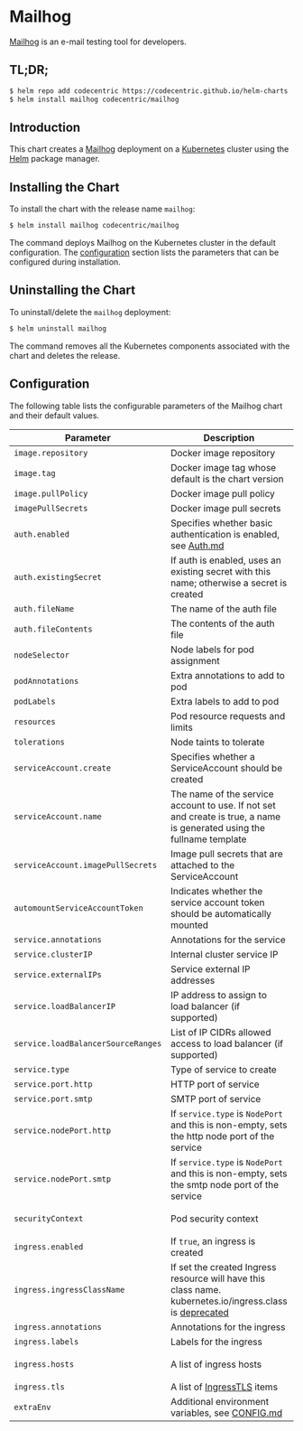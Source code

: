 # Mailhog

[Mailhog](http://iankent.uk/project/mailhog/) is an e-mail testing tool for developers.

## TL;DR;

```bash
$ helm repo add codecentric https://codecentric.github.io/helm-charts
$ helm install mailhog codecentric/mailhog
```

## Introduction

This chart creates a [Mailhog](http://iankent.uk/project/mailhog/) deployment on a [Kubernetes](http://kubernetes.io)
cluster using the [Helm](https://helm.sh) package manager.

## Installing the Chart

To install the chart with the release name `mailhog`:

```bash
$ helm install mailhog codecentric/mailhog
```

The command deploys Mailhog on the Kubernetes cluster in the default configuration. The [configuration](#configuration)
section lists the parameters that can be configured during installation.

## Uninstalling the Chart

To uninstall/delete the `mailhog` deployment:

```bash
$ helm uninstall mailhog
```
The command removes all the Kubernetes components associated with the chart and deletes the release.

## Configuration

The following table lists the configurable parameters of the Mailhog chart and their default values.

Parameter | Description | Default
--- | --- | ---
`image.repository` | Docker image repository | `mailhog/mailhog`
`image.tag` | Docker image tag whose default is the chart version | `""`
`image.pullPolicy` | Docker image pull policy | `IfNotPresent`
`imagePullSecrets` | Docker image pull secrets | `[]`
`auth.enabled` | Specifies whether basic authentication is enabled, see [Auth.md](https://github.com/mailhog/MailHog/blob/master/docs/Auth.md) | `false`
`auth.existingSecret` | If auth is enabled, uses an existing secret with this name; otherwise a secret is created | `""`
`auth.fileName` | The name of the auth file | `auth.txt`
`auth.fileContents` | The contents of the auth file | `""`
`nodeSelector` | Node labels for pod assignment | `{}`
`podAnnotations` | Extra annotations to add to pod | `{}`
`podLabels` | Extra labels to add to pod | `{}`
`resources` | Pod resource requests and limits | `{}`
`tolerations` | Node taints to tolerate | `[]`
`serviceAccount.create` | Specifies whether a ServiceAccount should be created | `true` |
`serviceAccount.name` | The name of the service account to use. If not set and create is true, a name is generated using the fullname template | `""` |
`serviceAccount.imagePullSecrets` | Image pull secrets that are attached to the ServiceAccount | `[]` |
`automountServiceAccountToken` | Indicates whether the service account token should be automatically mounted | `false` |
`service.annotations` | Annotations for the service | `{}`
`service.clusterIP` | Internal cluster service IP | `""`
`service.externalIPs` | Service external IP addresses | `[]`
`service.loadBalancerIP` | IP address to assign to load balancer (if supported) | `""`
`service.loadBalancerSourceRanges` | List of IP CIDRs allowed access to load balancer (if supported) | `[]`
`service.type` | Type of service to create | `ClusterIP`
`service.port.http` | HTTP port of service | `""`
`service.port.smtp` | SMTP port of service | `""`
`service.nodePort.http` | If `service.type` is `NodePort` and this is non-empty, sets the http node port of the service | `""`
`service.nodePort.smtp` | If `service.type` is `NodePort` and this is non-empty, sets the smtp node port of the service | `""`
`securityContext` | Pod security context | `{ runAsUser: 1000, fsGroup: 1000, runAsNonRoot: true }`
`ingress.enabled` | If `true`, an ingress is created | `false`
`ingress.ingressClassName` | If set the created Ingress resource will have this class name. kubernetes.io/ingress.class is [deprecated](https://kubernetes.io/docs/concepts/services-networking/ingress/#deprecated-annotation) | `nil`
`ingress.annotations` | Annotations for the ingress | `{}`
`ingress.labels` | Labels for the ingress | `{}`
`ingress.hosts` | A list of ingress hosts | `{ host: mailhog.example.com, paths: ["/"] }`
`ingress.tls` | A list of [IngressTLS](https://v1-8.docs.kubernetes.io/docs/api-reference/v1.8/#ingresstls-v1beta1-extensions) items | `[]`
`extraEnv` | Additional environment variables, see [CONFIG.md](https://github.com/mailhog/MailHog/blob/master/docs/CONFIG.md) | `{}`
